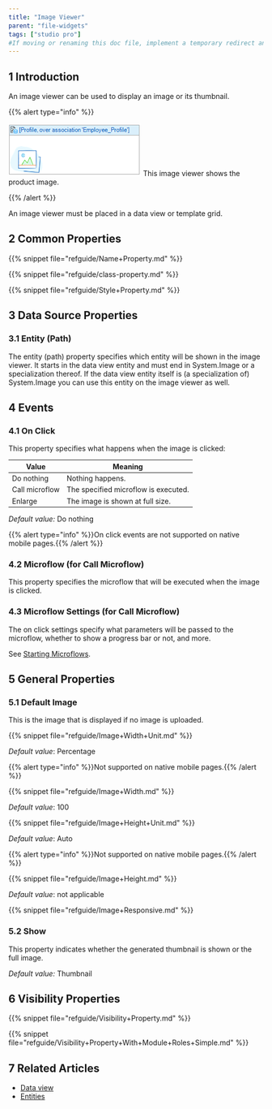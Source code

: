 ```yaml
---
title: "Image Viewer"
parent: "file-widgets"
tags: ["studio pro"]
#If moving or renaming this doc file, implement a temporary redirect and let the respective team know they should update the URL in the product. See Mapping to Products for more details.
---
```


## 1 Introduction

An image viewer can be used to display an image or its thumbnail.

{{% alert type="info" %}}

![](attachments/pages/image-viewer.png)
This image viewer shows the product image.

{{% /alert %}}

An image viewer must be placed in a data view or template grid.

## 2 Common Properties

{{% snippet file="refguide/Name+Property.md" %}}

{{% snippet file="refguide/class-property.md" %}}

{{% snippet file="refguide/Style+Property.md" %}}

## 3 Data Source Properties

### 3.1 Entity (Path)

The entity (path) property specifies which entity will be shown in the image viewer. It starts in the data view entity and must end in System.Image or a specialization thereof. If the data view entity itself is (a specialization of) System.Image you can use this entity on the image viewer as well.

## 4 Events

### 4.1 On Click

This property specifies what happens when the image is clicked:

| Value | Meaning |
| --- | --- |
| Do nothing | Nothing happens. |
| Call microflow | The specified microflow is executed. |
| Enlarge | The image is shown at full size. |

_Default value:_ Do nothing

{{% alert type="info" %}}On click events are not supported on native mobile pages.{{% /alert %}}

### 4.2 Microflow (for Call Microflow)

This property specifies the microflow that will be executed when the image is clicked.

### 4.3 Microflow Settings (for Call Microflow)

The on click settings specify what parameters will be passed to the microflow, whether to show a progress bar or not, and more.

See [Starting Microflows](starting-microflows).

## 5 General Properties

### 5.1 Default Image

This is the image that is displayed if no image is uploaded.

{{% snippet file="refguide/Image+Width+Unit.md" %}}

*Default value*: Percentage

{{% alert type="info" %}}Not supported on native mobile pages.{{% /alert %}}

{{% snippet file="refguide/Image+Width.md" %}}

*Default value*: 100

{{% snippet file="refguide/Image+Height+Unit.md" %}}

*Default value*: Auto

{{% alert type="info" %}}Not supported on native mobile pages.{{% /alert %}}

{{% snippet file="refguide/Image+Height.md" %}}

*Default value*: not applicable

{{% snippet file="refguide/Image+Responsive.md" %}}

### 5.2 Show

This property indicates whether the generated thumbnail is shown or the full image.

_Default value:_ Thumbnail

## 6 Visibility Properties

{{% snippet file="refguide/Visibility+Property.md" %}}

{{% snippet file="refguide/Visibility+Property+With+Module+Roles+Simple.md" %}}

## 7 Related Articles

*   [Data view](data-view)
*   [Entities](entities)
